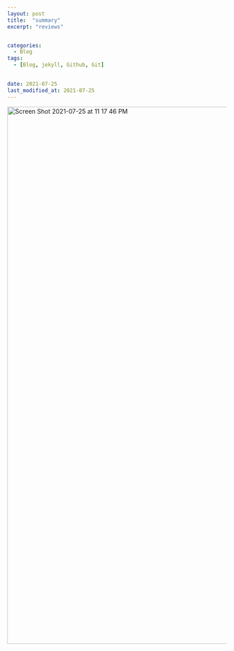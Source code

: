 ```yaml
---
layout: post
title:  "summary"
excerpt: "reviews"


categories:
  - Blog
tags:
  - [Blog, jekyll, Github, Git]

 
date: 2021-07-25
last_modified_at: 2021-07-25
---
```





<img width="1232" alt="Screen Shot 2021-07-25 at 11 17 46 PM" src="https://user-images.githubusercontent.com/74404132/126902375-9abe3c6d-1425-4de0-9230-3d8010acae64.png">
